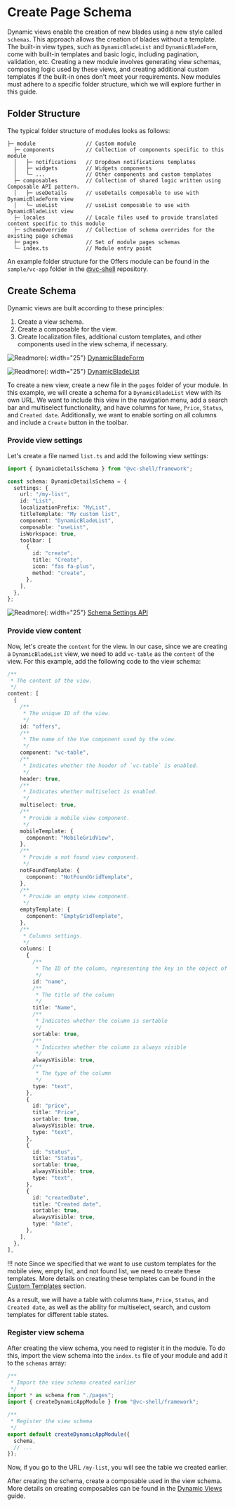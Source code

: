 # Create Page Schema

Dynamic views enable the creation of new blades using a new style called `schemas`. This approach allows the creation of blades without a template. The built-in view types, such as `DynamicBladeList` and `DynamicBladeForm`, come with built-in templates and basic logic, including pagination, validation, etc. Creating a new module involves generating view schemas, composing logic used by these views, and creating additional custom templates if the built-in ones don't meet your requirements. New modules must adhere to a specific folder structure, which we will explore further in this guide.

## Folder Structure

The typical folder structure of modules looks as follows:

```
├─ module                // Custom module
  ├─ components          // Collection of components specific to this module
  │   ├─ notifications   // Dropdown notifications templates
  │   ├─ widgets         // Widgets components
  │   └─ ...             // Other components and custom templates
  ├─ composables         // Collection of shared logic written using Composable API pattern.
  │   ├─ useDetails      // useDetails composable to use with DynamicBladeForm view
  │   └─ useList         // useList composable to use with DynamicBladeList view
  ├─ locales             // Locale files used to provide translated content specific to this module
  ├─ schemaOverride      // Collection of schema overrides for the existing page schemas
  ├─ pages               // Set of module pages schemas
  └─ index.ts            // Module entry point
```

An example folder structure for the Offers module can be found in the `sample/vc-app` folder in the [@vc-shell](https://github.com/VirtoCommerce/vc-shell) repository.

## Create Schema

Dynamic views are built according to these principles:

1. Create a view schema.
2. Create a composable for the view.
3. Create localization files, additional custom templates, and other components used in the view schema, if necessary.

![Readmore](../../../media/readmore.png){: width="25"} [DynamicBladeForm](Dynamic-Blade-Form.md)

![Readmore](../../../media/readmore.png){: width="25"} [DynamicBladeList](Dynamic-Blade-List.md) 

To create a new view, create a new file in the `pages` folder of your module. In this example, we will create a schema for a `DynamicBladeList` view with its own URL. We want to include this view in the navigation menu, add a search bar and multiselect functionality, and have columns for `Name`, `Price`, `Status`, and `Created date`. Additionally, we want to enable sorting on all columns and include a `Create` button in the toolbar.

### Provide view settings

Let's create a file named `list.ts` and add the following view settings:

```typescript
import { DynamicDetailsSchema } from "@vc-shell/framework";

const schema: DynamicDetailsSchema = {
  settings: {
    url: "/my-list",
    id: "List",
    localizationPrefix: "MyList",
    titleTemplate: "My custom list",
    component: "DynamicBladeList",
    composable: "useList",
    isWorkspace: true,
    toolbar: [
      {
        id: "create",
        title: "Create",
        icon: "fas fa-plus",
        method: "create",
      },
    ],
  },
};
```

![Readmore](../../../media/readmore.png){: width="25"} [Schema Settings API](./views/schema-settings.md)


### Provide view content

Now, let's create the `content` for the view. In our case, since we are creating a `DynamicBladeList` view, we need to add `vc-table` as the `content` of the view. For this example, add the following code to the view schema:

```typescript
/**
 * The content of the view.
 */
content: [
  {
    /**
     * The unique ID of the view.
     */
    id: "offers",
    /**
     * The name of the Vue component used by the view.
     */
    component: "vc-table",
    /**
     * Indicates whether the header of `vc-table` is enabled.
     */
    header: true,
    /**
     * Indicates whether multiselect is enabled.
     */
    multiselect: true,
    /**
     * Provide a mobile view component.
     */
    mobileTemplate: {
      component: "MobileGridView",
    },
    /**
     * Provide a not found view component.
     */
    notFoundTemplate: {
      component: "NotFoundGridTemplate",
    },
    /**
     * Provide an empty view component.
     */
    emptyTemplate: {
      component: "EmptyGridTemplate",
    },
    /**
     * Columns settings.
     */
    columns: [
      {
        /**
         * The ID of the column, representing the key in the object of the blade's loaded data
         */
        id: "name",
        /**
         * The title of the column
         */
        title: "Name",
        /**
         * Indicates whether the column is sortable
         */
        sortable: true,
        /**
         * Indicates whether the column is always visible
         */
        alwaysVisible: true,
        /**
         * The type of the column
         */
        type: "text",
      },
      {
        id: "price",
        title: "Price",
        sortable: true,
        alwaysVisible: true,
        type: "text",
      },
      {
        id: "status",
        title: "Status",
        sortable: true,
        alwaysVisible: true,
        type: "text",
      },
      {
        id: "createdDate",
        title: "Created date",
        sortable: true,
        alwaysVisible: true,
        type: "date",
      },
    ],
  },
],
```

!!! note
    Since we specified that we want to use custom templates for the mobile view, empty list, and not found list, we need to create these templates. More details on creating these templates can be found in the [Custom Templates](./custom-templates.md) section.

As a result, we will have a table with columns `Name`, `Price`, `Status`, and `Created date`, as well as the ability for multiselect, search, and custom templates for different table states.

### Register view schema

After creating the view schema, you need to register it in the module. To do this, import the view schema into the `index.ts` file of your module and add it to the `schemas` array:

```typescript
/**
 * Import the view schema created earlier
 */
import * as schema from "./pages";
import { createDynamicAppModule } from "@vc-shell/framework";

/**
 * Register the view schema
 */
export default createDynamicAppModule({
  schema,
  // ...
});
```

Now, if you go to the URL `/my-list`, you will see the table we created earlier.

After creating the schema, create a composable used in the view schema. More details on creating composables can be found in the [Dynamic Views](./Dynamic-Views/views.md) guide.